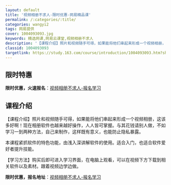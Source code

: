 ```yaml
---
layout: default
title: '视频相册不求人-限时优惠-网易精品课'
permalink: /:categories/:title/
categories: wangyi2
tags: 网易提供
cover: 1004093093.jpg
keywords: 精选网课,网易云课堂,视频相册不求人
description: '【课程介绍】照片和视频随手可得，如果能将他们串起来形成一个视频相册，这该多好啊！现在相册软件也越来越好操作，人人皆可掌握'
classid: 1004093093
targetlink: https://study.163.com/course/introduction/1004093093.htm?share=1&shareId=1025206652&utm_campaign=share&utm_medium=iphoneShare&utm_source=&utm_u=1025206652
---
```


## 限时特惠

**限时优惠，火速报名**：[视频相册不求人-报名学习](https://study.163.com/course/introduction/1004093093.htm?share=1&shareId=1025206652&utm_campaign=share&utm_medium=iphoneShare&utm_source=&utm_u=1025206652)

## 课程介绍

【课程介绍】照片和视频随手可得，如果能将他们串起来形成一个视频相册，这该多好啊！现在相册软件也越来越好操作，人人皆可掌握。与其花钱请别人做，不如学习一到两种方法，自己来制作，这样既有意义，也能防止隐私暴露。

本课程紧抓软件的特色功能，由浅入深讲解软件的使用。适合入门，也适合软件爱好者提升技能。

【学习方法】购买后即可进入学习界面，在电脑上观看，可以在视频下方下载到相关软件以及素材。跟着视频边学边做。

**限时优惠，报名地址**：[视频相册不求人-报名学习](https://study.163.com/course/introduction/1004093093.htm?share=1&shareId=1025206652&utm_campaign=share&utm_medium=iphoneShare&utm_source=&utm_u=1025206652)

